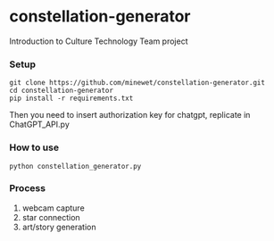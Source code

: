 # constellation-generator
Introduction to Culture Technology Team project

### Setup
```
git clone https://github.com/minewet/constellation-generator.git
cd constellation-generator
pip install -r requirements.txt
```
Then you need to insert authorization key for chatgpt, replicate in ChatGPT_API.py


### How to use
```
python constellation_generator.py
```

### Process
1. webcam capture
2. star connection
3. art/story generation
